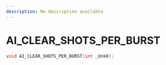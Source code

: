 ```yaml
---
description: No description available 
---
```


# AI_CLEAR_SHOTS_PER_BURST

```cpp
void AI_CLEAR_SHOTS_PER_BURST(int _Unk0);
```
